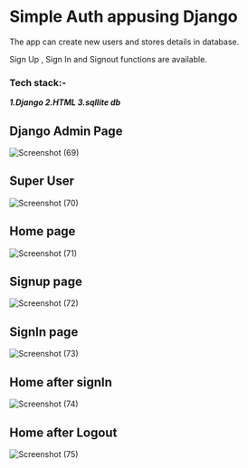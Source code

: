 # Simple Auth appusing Django
The app can create new users and stores details in database.

Sign Up , Sign In and Signout functions are available.

### Tech stack:-
***1.Django
    2.HTML
    3.sqllite db***

## Django Admin Page 

![Screenshot (69)](https://github.com/royg-9595/crudapp/assets/103624355/7f92ee2f-2da9-4e42-a8fc-58d939ea403f)

## Super User

![Screenshot (70)](https://github.com/royg-9595/crudapp/assets/103624355/41bec721-2605-45db-a6d5-c848da05c045)

## Home page

![Screenshot (71)](https://github.com/royg-9595/crudapp/assets/103624355/db18f0c2-7502-4afc-af9a-fc92f591aa50)

## Signup page

![Screenshot (72)](https://github.com/royg-9595/crudapp/assets/103624355/e82b048d-6192-452a-a051-562837670292)

## SignIn page

![Screenshot (73)](https://github.com/royg-9595/crudapp/assets/103624355/36d618b1-0f60-4ba9-b589-fd90a488f4bf)

## Home after signIn

![Screenshot (74)](https://github.com/royg-9595/crudapp/assets/103624355/1a01739e-e82a-45f3-a96a-9bc20d67dca1)

## Home after Logout

![Screenshot (75)](https://github.com/royg-9595/crudapp/assets/103624355/6aa8369d-7be4-4c1c-9317-3e756d2985cc)
